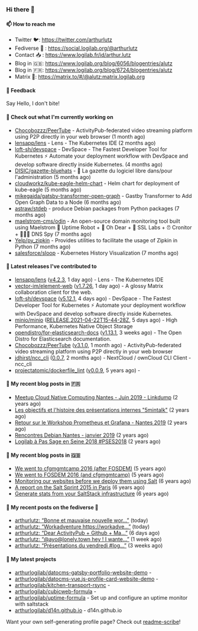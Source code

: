 ### Hi there 👋

#### 📫 How to reach me

- Twitter 🐦: https://twitter.com/arthurlutz
- Fediverse 🐘 : https://social.logilab.org/@arthurlutz
- Contact 📥 : https://www.logilab.fr/id/arthur.lutz
- Blog in 🇬🇧: https://www.logilab.org/blog/6056/blogentries/alutz
- Blog in 🇫🇷: https://www.logilab.org/blog/6724/blogentries/alutz
- Matrix 💬: https://matrix.to/#/@alutz:matrix.logilab.org

#### 💬 Feedback

Say Hello, I don't bite!

#### 👷 Check out what I'm currently working on

- [Chocobozzz/PeerTube](https://github.com/Chocobozzz/PeerTube) - ActivityPub-federated video streaming platform using P2P directly in your web browser (1 month ago)
- [lensapp/lens](https://github.com/lensapp/lens) - Lens - The Kubernetes IDE (2 months ago)
- [loft-sh/devspace](https://github.com/loft-sh/devspace) - DevSpace - The Fastest Developer Tool for Kubernetes ⚡ Automate your deployment workflow with DevSpace and develop software directly inside Kubernetes. (4 months ago)
- [DISIC/gazette-bluehats](https://github.com/DISIC/gazette-bluehats) - 🧢 La gazette du logiciel libre dans/pour l&#39;administration (5 months ago)
- [cloudworkz/kube-eagle-helm-chart](https://github.com/cloudworkz/kube-eagle-helm-chart) - Helm chart for deployment of kube-eagle (5 months ago)
- [mikegajda/gatsby-transformer-open-graph](https://github.com/mikegajda/gatsby-transformer-open-graph) - Gastby Transformer to Add Open Graph Data to a Node (6 months ago)
- [astraw/stdeb](https://github.com/astraw/stdeb) - produce Debian packages from Python packages (7 months ago)
- [maelstrom-cms/odin](https://github.com/maelstrom-cms/odin) - An open-source domain monitoring tool built using Maelstrom 🤖 Uptime Robot &#43; 🧐 Oh Dear &#43; 🧪 SSL Labs &#43; ⏰ Cronitor &#43; 🕵🏻‍♂️ DNS Spy (7 months ago)
- [Yelp/py_zipkin](https://github.com/Yelp/py_zipkin) - Provides utilities to facilitate the usage of Zipkin in Python (7 months ago)
- [salesforce/sloop](https://github.com/salesforce/sloop) - Kubernetes History Visualization (7 months ago)


#### 🔭 Latest releases I've contributed to

- [lensapp/lens](https://github.com/lensapp/lens) ([v4.2.3](https://github.com/lensapp/lens/releases/tag/v4.2.3), 1 day ago) - Lens - The Kubernetes IDE
- [vector-im/element-web](https://github.com/vector-im/element-web) ([v1.7.26](https://github.com/vector-im/element-web/releases/tag/v1.7.26), 1 day ago) - A glossy Matrix collaboration client for the web.
- [loft-sh/devspace](https://github.com/loft-sh/devspace) ([v5.12.1](https://github.com/loft-sh/devspace/releases/tag/v5.12.1), 4 days ago) - DevSpace - The Fastest Developer Tool for Kubernetes ⚡ Automate your deployment workflow with DevSpace and develop software directly inside Kubernetes.
- [minio/minio](https://github.com/minio/minio) ([RELEASE.2021-04-22T15-44-28Z](https://github.com/minio/minio/releases/tag/RELEASE.2021-04-22T15-44-28Z), 5 days ago) - High Performance, Kubernetes Native Object Storage
- [opendistro/for-elasticsearch-docs](https://github.com/opendistro/for-elasticsearch-docs) ([v1.13.1](https://github.com/opendistro/for-elasticsearch-docs/releases/tag/v1.13.1), 3 weeks ago) - The Open Distro for Elasticsearch documentation.
- [Chocobozzz/PeerTube](https://github.com/Chocobozzz/PeerTube) ([v3.1.0](https://github.com/Chocobozzz/PeerTube/releases/tag/v3.1.0), 1 month ago) - ActivityPub-federated video streaming platform using P2P directly in your web browser
- [jdhirst/ncc_cli](https://github.com/jdhirst/ncc_cli) ([0.0.7](https://github.com/jdhirst/ncc_cli/releases/tag/0.0.7), 2 months ago) - NextCloud  / ownCloud CLI Client - ncc_cli
- [projectatomic/dockerfile_lint](https://github.com/projectatomic/dockerfile_lint) ([v0.0.9](https://github.com/projectatomic/dockerfile_lint/releases/tag/v0.0.9), 5 years ago) - 

#### 📜 My recent blog posts in 🇫🇷

- [Meetup Cloud Native Computing Nantes - Juin 2019 - Linkdump](https://www.logilab.org/blogentry/10132594) (2 years ago)
- [Les objectifs et l&#39;histoire des présentations internes &#34;5mintalk&#34;](https://www.logilab.org/blogentry/10131689) (2 years ago)
- [Retour sur le Workshop Prometheus et Grafana - Nantes 2019](https://www.logilab.org/blogentry/10131299) (2 years ago)
- [Rencontres Debian Nantes - janvier 2019](https://www.logilab.org/blogentry/10131004) (2 years ago)
- [Logilab à Pas Sage en Seine 2018 #PSES2018](https://www.logilab.org/blogentry/10128951) (2 years ago)

#### 📜 My recent blog posts in 🇬🇧

- [We went to cfgmgmtcamp 2016 (after FOSDEM)](https://www.logilab.org/blogentry/4253513) (5 years ago)
- [We went to FOSDEM 2016 (and cfgmgmtcamp)](https://www.logilab.org/blogentry/4253406) (5 years ago)
- [Monitoring our websites before we deploy them using Salt](https://www.logilab.org/blogentry/288175) (6 years ago)
- [A report on the Salt Sprint 2015 in Paris](https://www.logilab.org/blogentry/288007) (6 years ago)
- [Generate stats from your SaltStack infrastructure](https://www.logilab.org/blogentry/283815) (6 years ago)

#### 📜 My recent posts on the fediverse 🐘

- [arthurlutz: “Bonne et mauvaise nouvelle wor…”](https://social.logilab.org/@arthurlutz/106136574379627014) (today)
- [arthurlutz: “Workadventure https://workadve…”](https://social.logilab.org/@arthurlutz/106136363328944285) (today)
- [arthurlutz: “Dear ActivityPub &#43; Github &#43; Ma…”](https://social.logilab.org/@arthurlutz/106103379569260404) (6 days ago)
- [arthurlutz: “@ayo@lonely.town hey ! I wante…”](https://social.logilab.org/@arthurlutz/106069470462494020) (1 week ago)
- [arthurlutz: “Présentations du vendredi #log…”](https://social.logilab.org/@arthurlutz/105995941085811301) (3 weeks ago)

#### 🌱 My latest projects

- [arthurlogilab/datocms-gatsby-portfolio-website-demo](https://github.com/arthurlogilab/datocms-gatsby-portfolio-website-demo) - 
- [arthurlogilab/datocms-vue.js-profile-card-website-demo](https://github.com/arthurlogilab/datocms-vue.js-profile-card-website-demo) - 
- [arthurlogilab/kitchen-transport-rsync](https://github.com/arthurlogilab/kitchen-transport-rsync) - 
- [arthurlogilab/cubicweb-formula](https://github.com/arthurlogilab/cubicweb-formula) - 
- [arthurlogilab/uptime-formula](https://github.com/arthurlogilab/uptime-formula) -  Set up and configure an uptime monitor with saltstack
- [arthurlogilab/d14n.github.io](https://github.com/arthurlogilab/d14n.github.io) - d14n.github.io



Want your own self-generating profile page? Check out [readme-scribe](https://github.com/muesli/readme-scribe)!
